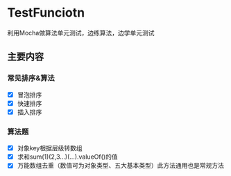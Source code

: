 # TestFunciotn
利用Mocha做算法单元测试，边练算法，边学单元测试

## 主要内容

### 常见排序&算法
- [x] 冒泡排序
- [x] 快速排序
- [x] 插入排序

### 算法题
- [x] 对象key根据层级转数组
- [x] 求和sum(1)(2,3...)(...).valueOf()的值
- [x] 万能数组去重（数值可为对象类型、五大基本类型）此方法通用也是常规方法